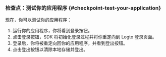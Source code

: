 ### 检查点：测试你的应用程序 {#checkpoint-test-your-application}

现在，你可以测试你的应用程序：

1. 运行你的应用程序，你将看到登录按钮。
2. 点击登录按钮，SDK 将初始化登录过程并将你重定向到 Logto 登录页面。
3. 登录后，你将被重定向回你的应用程序，并看到登出按钮。
4. 点击登出按钮以清除本地存储并登出。

